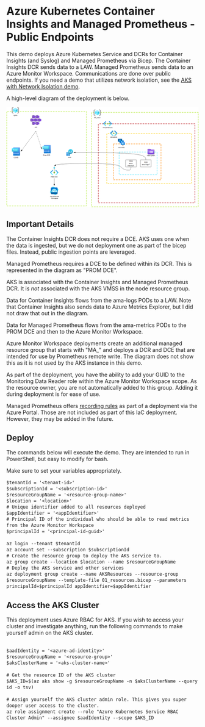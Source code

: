 # Azure Kubernetes Container Insights and Managed Prometheus - Public Endpoints

This demo deploys Azure Kubernetes Service and DCRs for Container Insights (and Syslog) and Managed Prometheus via Bicep. The Container Insights DCR sends data to a LAW. Managed Prometheus sends data to an Azure Monitor Workspace. Communications are done over public endpoints. If you need a demo that utilizes network isolation, see the [AKS with Network Isolation demo](../AKS_AMPLS/).

A high-level diagram of the deployment is below.

![High-Level Diagram](./images/aks_public_diagram.png)

## Important Details

The Container Insights DCR does not require a DCE. AKS uses one when the data is ingested, but we do not deployment one as part of the bicep files. Instead, public ingestion points are leveraged. 

Managed Prometheus requires a DCE to be defined within its DCR. This is represented in the diagram as "PROM DCE". 

AKS is associated with the Container Insights and Managed Prometheus DCR. It is _not_ associated with the AKS VMSS in the node resource group.

Data for Container Insights flows from the ama-logs PODs to a LAW. Note that Container Insights also sends data to Azure Metrics Explorer, but I did not draw that out in the diagram.

Data for Managed Prometheus flows from the ama-metrics PODs to the PROM DCE and then to the Azure Monitor Workspace.

Azure Monitor Workspace deployments create an additional managed resource group that starts with "MA_" and deploys a DCR and DCE that are intended for use by Prometheus remote write. The diagram does not show this as it is not used by the AKS instance in this demo.

As part of the deployment, you have the ability to add your GUID to the Monitoring Data Reader role within the Azure Monitor Workspace scope. As the resource owner, you are not automatically added to this group. Adding it during deployment is for ease of use.

Managed Prometheus offers [recording rules](https://prometheus.io/docs/prometheus/latest/configuration/recording_rules/) as part of a deployment via the Azure Portal. Those are not included as part of this IaC deployment. However, they may be added in the future.

## Deploy

The commands below will execute the demo. They are intended to run in PowerShell, but easy to modify for bash.

Make sure to set your variables appropriately.

```pwsh
$tenantId = '<tenant-id>'
$subscriptionId = '<subscription-id>'
$resourceGroupName = '<resource-group-name>'
$location = '<location>'
# Unique identifier added to all resources deployed
$appIdentifier = '<appIdentifier>'
# Principal ID of the individual who should be able to read metrics from the Azure Monitor Workspace
$principalId = '<principal-id-guid>'  

az login --tenant $tenantId
az account set --subscription $subscriptionId
# Create the resource group to deploy the AKS service to.
az group create --location $location --name $resourceGroupName
# Deploy the AKS service and other services
az deployment group create --name AKSResources --resource-group $resourceGroupName --template-file 01_resources.bicep --parameters principalId=$principalId appIdentifier=$appIdentifier
```

## Access the AKS Cluster

This deployment uses Azure RBAC for AKS. If you wish to access your cluster and investigate anything, run the following commands to make yourself admin on the AKS cluster.

```pwsh

$aadIdentity = '<azure-ad-identity>'
$resourceGroupName = '<resource-group>'
$aksClusterName = '<aks-cluster-name>'

# Get the resource ID of the AKS cluster
$AKS_ID=$(az aks show -g $resourceGroupName -n $aksClusterName --query id -o tsv)

# Assign yourself the AKS cluster admin role. This gives you super dooper user access to the cluster.
az role assignment create --role "Azure Kubernetes Service RBAC Cluster Admin" --assignee $aadIdentity --scope $AKS_ID
```